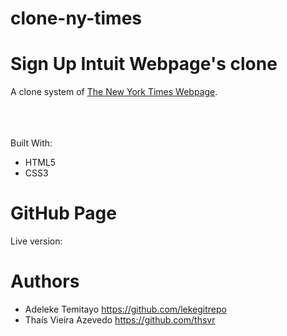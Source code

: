 # clone-ny-times

# Sign Up Intuit Webpage's clone

A clone system of [The New York Times Webpage](https://www.nytimes.com/2014/03/18/science/space/detection-of-waves-in-space-buttresses-landmark-theory-of-big-bang.html?_r=0).<br>
<br>

<br><br>
Built With:
* HTML5
* CSS3

# GitHub Page
Live version:

# Authors
* Adeleke Temitayo https://github.com/lekegitrepo
* Thaís Vieira Azevedo https://github.com/thsvr
